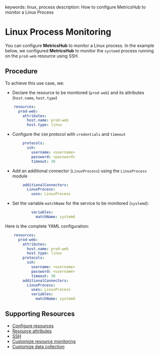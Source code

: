 keywords: linux, process
description: How to configure MetricsHub to monitor a Linux Process

# Linux Process Monitoring

<!-- MACRO{toc|fromDepth=1|toDepth=2|id=toc} -->

You can configure **MetricsHub** to monitor a Linux process. In the example below, we configured **MetricsHub** to monitor the `systemd` process running on the `prod-web` resource using SSH.

## Procedure

To achieve this use case, we:

* Declare the resource to be monitored (`prod-web`)​ and its attributes (`host.name`, `host.type`)​

```yaml
    resources:
      prod-web:
        attributes:
          host.name: prod-web
          host.type: linux
```

* Configure the `SSH` protocol with `credentials` and `timeout​`

```yaml
        protocols:
          ssh:
            username: <username>
            password: <password>
            timeout: 30
```

* Add an additional connector (`LinuxProcess`) using the `LinuxProcess` module​

```yaml
        additionalConnectors:
          LinuxProcess: 
            uses: LinuxProcess
```

* Set the variable `matchName` for the service to be monitored (`systemd`):

```yaml
            variables:
              matchName: systemd
```

Here is the complete YAML configuration:

```yaml
    resources:
      prod-web:
        attributes:
          host.name: prod-web
          host.type: linux
        protocols:
          ssh:
            username: <username>
            password: <username>
            timeout: 30
        additionalConnectors:
          LinuxProcess: 
            uses: LinuxProcess
            variables:
              matchName: systemd
```

## Supporting Resources

* [Configure resources](../configuration/configure-monitoring.md#step-3-configure-resources)
* [Resource attributes](../configuration/configure-monitoring.html#resource-attributes)
* [SSH](../configuration/configure-monitoring.md#ssh)
* [Customize resource monitoring](../configuration/configure-monitoring.html#customize-resource-monitoring)
* [Customize data collection](../configuration/configure-monitoring.html#customize-data-collection)
